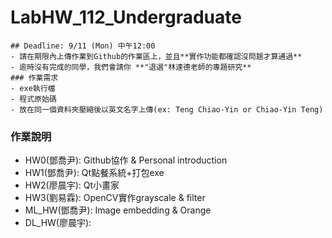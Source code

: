 # LabHW_112_Undergraduate

```
## Deadline: 9/11 (Mon) 中午12:00
- 請在期限內上傳作業到Github的作業區上，並且**實作功能都確認沒問題才算通過**
- 逾時沒有完成的同學，我們會請你 **"退選"林達德老師的專題研究**
### 作業需求
- exe執行檔
- 程式原始碼
- 放在同一個資料夾壓縮後以英文名字上傳(ex: Teng Chiao-Yin or Chiao-Yin Teng)
```

### 作業說明
- HW0(鄧喬尹): Github協作 & Personal introduction
- HW1(鄧喬尹): Qt點餐系統+打包exe
- HW2(廖晨宇): Qt小畫家
- HW3(劉易霖): OpenCV實作grayscale & filter
- ML_HW(鄧喬尹): Image embedding & Orange
- DL_HW(廖晨宇):
